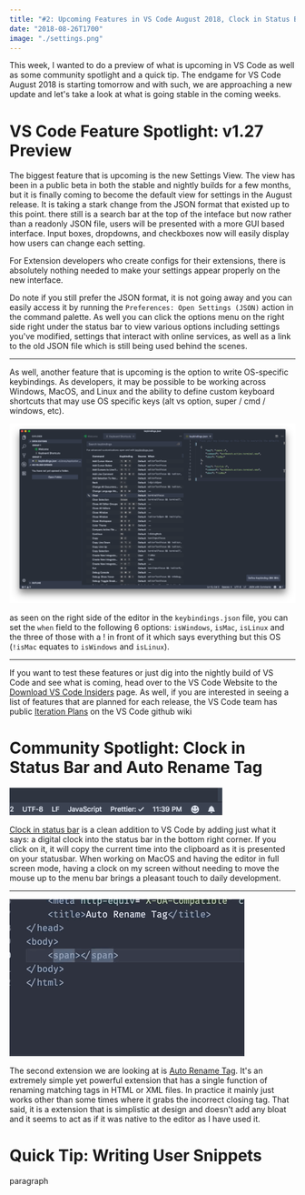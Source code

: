 ```yaml
---
title: "#2: Upcoming Features in VS Code August 2018, Clock in Status Bar, and User Snippets"
date: "2018-08-26T1700"
image: "./settings.png"
---
```


This week, I wanted to do a preview of what is upcoming in VS Code as well as some community spotlight and a quick tip. The endgame for VS Code August 2018 is starting tomorrow and with such, we are approaching a new update and let's take a look at what is going stable in the coming weeks.

<!-- end -->

# VS Code Feature Spotlight: v1.27 Preview

The biggest feature that is upcoming is the new Settings View. The view has been in a public beta in both the stable and nightly builds for a few months, but it is finally coming to become the default view for settings in the August release. It is taking a stark change from the JSON format that existed up to this point. there still is a search bar at the top of the inteface but now rather than a readonly JSON file, users will be presented with a more GUI based interface. Input boxes, dropdowns, and checkboxes now will easily display how users can change each setting.

For Extension developers who create configs for their extensions, there is absolutely nothing needed to make your settings appear properly on the new interface.

Do note if you still prefer the JSON format, it is not going away and you can easily access it by running the `Preferences: Open Settings (JSON)` action in the command palette. As well you can click the options menu on the right side right under the status bar to view various options including settings you've modified, settings that interact with online services, as well as a link to the old JSON file which is still being used behind the scenes.

---

As well, another feature that is upcoming is the option to write OS-specific keybindings. As developers, it may be possible to be working across Windows, MacOS, and Linux and the ability to define custom keyboard shortcuts that may use OS specific keys (alt vs option, super / cmd / windows, etc).

![custom OS-specific keybindings](keybindings.png)

as seen on the right side of the editor in the `keybindings.json` file, you can set the `when` field to the following 6 options: `isWindows`, `isMac`, `isLinux` and the three of those with a ! in front of it which says everything but this OS (`!isMac` equates to `isWindows` and `isLinux`).

---

If you want to test these features or just dig into the nightly build of VS Code and see what is coming, head over to the VS Code Website to the [Download VS Code Insiders](https://code.visualstudio.com/insiders/) page. As well, if you are interested in seeing a list of features that are planned for each release, the VS Code team has public [Iteration Plans](https://github.com/Microsoft/vscode/wiki/Iteration-Plans) on the VS Code github wiki

# Community Spotlight: Clock in Status Bar and Auto Rename Tag

![clock in status bar](Clock.png)

[Clock in status bar](https://marketplace.visualstudio.com/items?itemName=Compulim.vscode-clock) is a clean addition to VS Code by adding just what it says: a digital clock into the status bar in the bottom right corner. If you click on it, it will copy the current time into the clipboard as it is presented on your statusbar. When working on MacOS and having the editor in full screen mode, having a clock on my screen without needing to move the mouse up to the menu bar brings a pleasant touch to daily development.

---

![auto rename tag gif](AutoRenameTag.gif)

The second extension we are looking at is [Auto Rename Tag](https://marketplace.visualstudio.com/items?itemName=formulahendry.auto-rename-tag). It's an extremely simple yet powerful extension that has a single function of renaming matching tags in HTML or XML files. In practice it mainly just works other than some times where it grabs the incorrect closing tag. That said, it is a extension that is simplistic at design and doesn't add any bloat and it seems to act as if it was native to the editor as I have used it.

# Quick Tip: Writing User Snippets

paragraph
